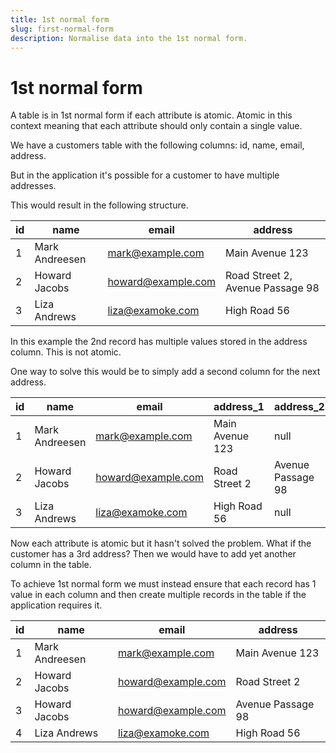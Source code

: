 ```yaml
---
title: 1st normal form
slug: first-normal-form
description: Normalise data into the 1st normal form.
---
```


# 1st normal form

A table is in 1st normal form if each attribute is atomic. Atomic in this context meaning that each attribute should only contain a single value.

We have a customers table with the following columns: id, name, email, address.

But in the application it's possible for a customer to have multiple addresses.

This would result in the following structure.

| id  | name           | email              | address                          |
| --- | -------------- | ------------------ | -------------------------------- |
| 1   | Mark Andreesen | mark@example.com   | Main Avenue 123                  |
| 2   | Howard Jacobs  | howard@example.com | Road Street 2, Avenue Passage 98 |
| 3   | Liza Andrews   | liza@examoke.com   | High Road 56                     |

In this example the 2nd record has multiple values stored in the address column. This is not atomic.

One way to solve this would be to simply add a second column for the next address.

| id  | name           | email              | address_1       | address_2         |
| --- | -------------- | ------------------ | --------------- | ----------------- |
| 1   | Mark Andreesen | mark@example.com   | Main Avenue 123 | null              |
| 2   | Howard Jacobs  | howard@example.com | Road Street 2   | Avenue Passage 98 |
| 3   | Liza Andrews   | liza@examoke.com   | High Road 56    | null              |

Now each attribute is atomic but it hasn't solved the problem. What if the customer has a 3rd address? Then we would have to add yet another column in the table.

To achieve 1st normal form we must instead ensure that each record has 1 value in each column and then create multiple records in the table if the application requires it.

| id  | name           | email              | address           |
| --- | -------------- | ------------------ | ----------------- |
| 1   | Mark Andreesen | mark@example.com   | Main Avenue 123   |
| 2   | Howard Jacobs  | howard@example.com | Road Street 2     |
| 3   | Howard Jacobs  | howard@example.com | Avenue Passage 98 |
| 4   | Liza Andrews   | liza@examoke.com   | High Road 56      |

